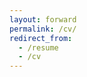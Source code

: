 ```yaml
---
layout: forward
permalink: /cv/
redirect_from:
  - /resume
  - /cv
---
```

<object data="{{ base_path }}/website_resume/cv.pdf" width="1000" height="1000" type='application/pdf'></object>

